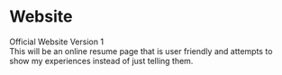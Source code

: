# Website
Official Website Version 1 <BR>
This will be an online resume page that is user friendly and attempts to show my experiences instead of just telling them.
